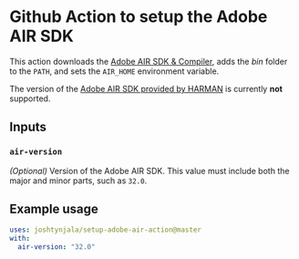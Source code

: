 # Github Action to setup the Adobe AIR SDK

This action downloads the [Adobe AIR SDK & Compiler](https://www.adobe.com/devnet/air/air-sdk-download.html), adds the _bin_ folder to the `PATH`, and sets the `AIR_HOME` environment variable.

The version of the [Adobe AIR SDK provided by HARMAN](https://airsdk.harman.com/) is currently **not** supported.

## Inputs

### `air-version`

_(Optional)_ Version of the Adobe AIR SDK. This value must include both the major and minor parts, such as `32.0`.

## Example usage

```yml
uses: joshtynjala/setup-adobe-air-action@master
with:
  air-version: "32.0"
```
